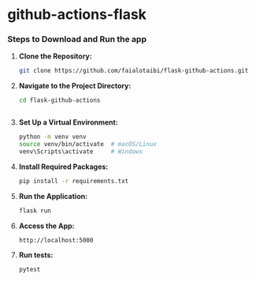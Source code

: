 # github-actions-flask

### Steps to Download and Run the app

1. **Clone the Repository:**

     ```bash
     git clone https://github.com/faialotaibi/flask-github-actions.git
     ```

2. **Navigate to the Project Directory:**
   ```bash
   cd flask-github-actions


   
   ```

3. **Set Up a Virtual Environment:**
   ```bash
   python -m venv venv
   source venv/bin/activate  # macOS/Linux
   venv\Scripts\activate     # Windows
   ```

4. **Install Required Packages:**
   ```bash
   pip install -r requirements.txt
   ```

5. **Run the Application:**
   ```bash
   flask run
   ```

6. **Access the App:**
   
   ```
   http://localhost:5000
   ```
7. **Run tests:**
   
   ```
   pytest
   ```

